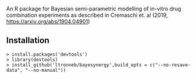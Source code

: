 An R package for Bayesian semi-parametric modelling of in-vitro drug combination experiments as described in Cremaschi et. al (2019, https://arxiv.org/abs/1904.04901)



## Installation

    > install.packages('devtools')
    > library(devtools)
    > install_github('ltronneb/bayesynergy',build_opts = c("--no-resave-data", "--no-manual"))
